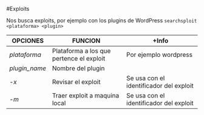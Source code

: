 #Exploits

Nos busca exploits, por ejemplo con los plugins de WordPress
`searchsploit <plataforma> <plugin>`

| OPCIONES      | FUNCION                                  | +Info                                   |
| ------------- | ---------------------------------------- | --------------------------------------- |
| *plataforma*  | Plataforma a los que pertence el exploit | Por ejemplo wordpress                   |
| *plugin_name* | Nombre del plugin                        |                                         |
| *-x*          | Revisar el exploit                       | Se usa con el identificador del exploit |
| *-m*          | Traer exploit a maquina local            | Se usa con el identificador del exploit |
